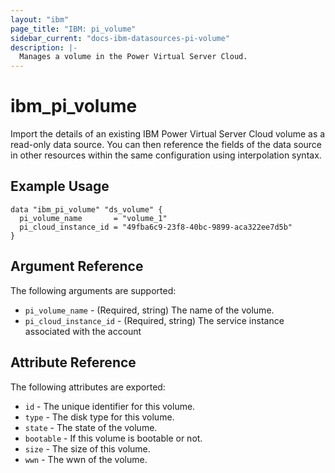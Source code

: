 ```yaml
---
layout: "ibm"
page_title: "IBM: pi_volume"
sidebar_current: "docs-ibm-datasources-pi-volume"
description: |-
  Manages a volume in the Power Virtual Server Cloud.
---
```


# ibm\_pi_volume

Import the details of an existing IBM Power Virtual Server Cloud volume as a read-only data source. You can then reference the fields of the data source in other resources within the same configuration using interpolation syntax.

## Example Usage

```hcl
data "ibm_pi_volume" "ds_volume" {
  pi_volume_name       = "volume_1"
  pi_cloud_instance_id = "49fba6c9-23f8-40bc-9899-aca322ee7d5b"
}
```

## Argument Reference

The following arguments are supported:

* `pi_volume_name` - (Required, string) The name of the volume.
* `pi_cloud_instance_id` - (Required, string) The service instance associated with the account

## Attribute Reference

The following attributes are exported:

* `id` - The unique identifier for this volume.
* `type` - The disk type for this volume.
* `state` - The state of the volume.
* `bootable` - If this volume is bootable or not.
* `size` - The size of this volume.
* `wwn` - The wwn of the volume.
